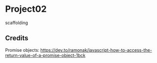 # Project02
scaffolding


## Credits

Promise objects:
https://dev.to/ramonak/javascript-how-to-access-the-return-value-of-a-promise-object-1bck